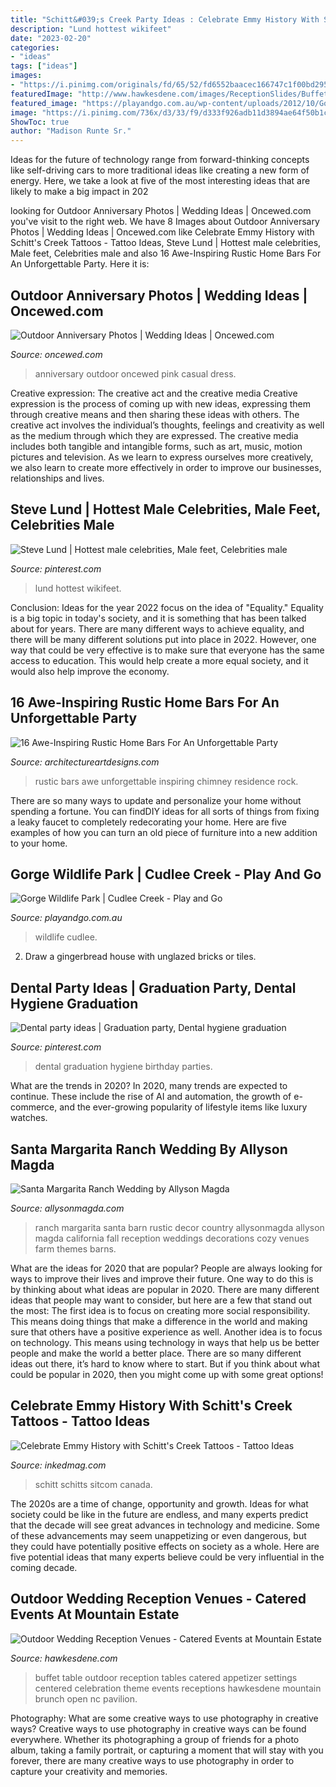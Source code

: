 ```yaml
---
title: "Schitt&#039;s Creek Party Ideas : Celebrate Emmy History With Schitt&#039;s Creek Tattoos"
description: "Lund hottest wikifeet"
date: "2023-02-20"
categories:
- "ideas"
tags: ["ideas"]
images:
- "https://i.pinimg.com/originals/fd/65/52/fd6552baacec166747c1f00bd295fd9f.jpg"
featuredImage: "http://www.hawkesdene.com/images/ReceptionSlides/Buffet.jpg"
featured_image: "https://playandgo.com.au/wp-content/uploads/2012/10/Gorge-Wildlife-Park1.jpg"
image: "https://i.pinimg.com/736x/d3/33/f9/d333f926adb11d3894ae64f50b1c59c0.jpg"
ShowToc: true
author: "Madison Runte Sr."
---
```



Ideas for the future of technology range from forward-thinking concepts like self-driving cars to more traditional ideas like creating a new form of energy. Here, we take a look at five of the most interesting ideas that are likely to make a big impact in 202
	

		
looking for Outdoor Anniversary Photos | Wedding Ideas | Oncewed.com you've visit to the right web. We have 8 Images about Outdoor Anniversary Photos | Wedding Ideas | Oncewed.com like Celebrate Emmy History with Schitt&#039;s Creek Tattoos - Tattoo Ideas, Steve Lund | Hottest male celebrities, Male feet, Celebrities male and also 16 Awe-Inspiring Rustic Home Bars For An Unforgettable Party. Here it is:
		
    
## Outdoor Anniversary Photos | Wedding Ideas | Oncewed.com

<img loading=lazy src="https://www.oncewed.com/wp-content/uploads/2015/03/10-casual-pink-dress.jpg" onerror="this.onerror=null;this.src='https://tse3.mm.bing.net/th?id=OIP.yoFvreow0z06nGW9InHWgAHaKC&amp;pid=15.1';" alt="Outdoor Anniversary Photos | Wedding Ideas | Oncewed.com">

_Source: oncewed.com_

>anniversary outdoor oncewed pink casual dress. 

	

Creative expression: The creative act and the creative media
Creative expression is the process of coming up with new ideas, expressing them through creative means and then sharing these ideas with others. The creative act involves the individual’s thoughts, feelings and creativity as well as the medium through which they are expressed. The creative media includes both tangible and intangible forms, such as art, music, motion pictures and television. As we learn to express ourselves more creatively, we also learn to create more effectively in order to improve our businesses, relationships and lives.

    
## Steve Lund | Hottest Male Celebrities, Male Feet, Celebrities Male

<img loading=lazy src="https://i.pinimg.com/736x/d3/33/f9/d333f926adb11d3894ae64f50b1c59c0.jpg" onerror="this.onerror=null;this.src='https://tse3.mm.bing.net/th?id=OIP.nXxYB9CYjqoCjUh5sZTO2AHaE8&amp;pid=15.1';" alt="Steve Lund | Hottest male celebrities, Male feet, Celebrities male">

_Source: pinterest.com_

>lund hottest wikifeet. 

	

Conclusion:
Ideas for the year 2022 focus on the idea of "Equality." Equality is a big topic in today's society, and it is something that has been talked about for years. There are many different ways to achieve equality, and there will be many different solutions put into place in 2022. However, one way that could be very effective is to make sure that everyone has the same access to education. This would help create a more equal society, and it would also help improve the economy.

    
## 16 Awe-Inspiring Rustic Home Bars For An Unforgettable Party

<img loading=lazy src="https://www.architectureartdesigns.com/wp-content/uploads/2015/05/16-Awe-Inspiring-Rustic-Home-Bars-For-An-Unforgettable-Party-8-630x420.jpg" onerror="this.onerror=null;this.src='https://tse2.mm.bing.net/th?id=OIP.2DL32EVDEvMuz_t2lLNAxAHaE8&amp;pid=15.1';" alt="16 Awe-Inspiring Rustic Home Bars For An Unforgettable Party">

_Source: architectureartdesigns.com_

>rustic bars awe unforgettable inspiring chimney residence rock. 

	

There are so many ways to update and personalize your home without spending a fortune. You can findDIY ideas for all sorts of things from fixing a leaky faucet to completely redecorating your home. Here are five examples of how you can turn an old piece of furniture into a new addition to your home.

    
## Gorge Wildlife Park | Cudlee Creek - Play And Go

<img loading=lazy src="https://playandgo.com.au/wp-content/uploads/2012/10/Gorge-Wildlife-Park1.jpg" onerror="this.onerror=null;this.src='https://tse4.mm.bing.net/th?id=OIP.P7pWQGkHC0xhJRXNHcpqoAHaHa&amp;pid=15.1';" alt="Gorge Wildlife Park | Cudlee Creek - Play and Go">

_Source: playandgo.com.au_

>wildlife cudlee. 

	

2. Draw a gingerbread house with unglazed bricks or tiles.

    
## Dental Party Ideas | Graduation Party, Dental Hygiene Graduation

<img loading=lazy src="https://i.pinimg.com/originals/fd/65/52/fd6552baacec166747c1f00bd295fd9f.jpg" onerror="this.onerror=null;this.src='https://tse1.mm.bing.net/th?id=OIP.lLy2YjwnxGq3XqxFEyOMmAHaJ4&amp;pid=15.1';" alt="Dental party ideas | Graduation party, Dental hygiene graduation">

_Source: pinterest.com_

>dental graduation hygiene birthday parties. 

	

What are the trends in 2020?
In 2020, many trends are expected to continue. These include the rise of AI and automation, the growth of e-commerce, and the ever-growing popularity of lifestyle items like luxury watches.

    
## Santa Margarita Ranch Wedding By Allyson Magda

<img loading=lazy src="http://allysonmagda.com/allysonmagdawp/wp-content/uploads/2014/12/santa-margarita-ranch-wedding-013.jpg" onerror="this.onerror=null;this.src='https://tse2.mm.bing.net/th?id=OIP.AVmCVIpGXX69-f5HDSSfDQHaLH&amp;pid=15.1';" alt="Santa Margarita Ranch Wedding by Allyson Magda">

_Source: allysonmagda.com_

>ranch margarita santa barn rustic decor country allysonmagda allyson magda california fall reception weddings decorations cozy venues farm themes barns. 

	

What are the ideas for 2020 that are popular?
People are always looking for ways to improve their lives and improve their future. One way to do this is by thinking about what ideas are popular in 2020. There are many different ideas that people may want to consider, but here are a few that stand out the most: 
The first idea is to focus on creating more social responsibility. This means doing things that make a difference in the world and making sure that others have a positive experience as well. Another idea is to focus on technology. This means using technology in ways that help us be better people and make the world a better place. 
There are so many different ideas out there, it’s hard to know where to start. But if you think about what could be popular in 2020, then you might come up with some great options!

    
## Celebrate Emmy History With Schitt&#039;s Creek Tattoos - Tattoo Ideas

<img loading=lazy src="https://www.inkedmag.com/.image/c_limit%2Ccs_srgb%2Cfl_progressive%2Cq_auto:good%2Cw_700/MTc1NTYxNDY5NzM4MzYxOTc1/media.jpg" onerror="this.onerror=null;this.src='https://tse1.mm.bing.net/th?id=OIP.u1cnzRYq_FpSxDGoYleNAgHaHa&amp;pid=15.1';" alt="Celebrate Emmy History with Schitt&#039;s Creek Tattoos - Tattoo Ideas">

_Source: inkedmag.com_

>schitt schitts sitcom canada. 

	

The 2020s are a time of change, opportunity and growth. Ideas for what society could be like in the future are endless, and many experts predict that the decade will see great advances in technology and medicine. Some of these advancements may seem unappetizing or even dangerous, but they could have potentially positive effects on society as a whole. Here are five potential ideas that many experts believe could be very influential in the coming decade.

    
## Outdoor Wedding Reception Venues - Catered Events At Mountain Estate

<img loading=lazy src="http://www.hawkesdene.com/images/ReceptionSlides/Buffet.jpg" onerror="this.onerror=null;this.src='https://tse2.mm.bing.net/th?id=OIP.Bkc1eIM2rSvQSiiX3w4fpQHaEC&amp;pid=15.1';" alt="Outdoor Wedding Reception Venues - Catered Events at Mountain Estate">

_Source: hawkesdene.com_

>buffet table outdoor reception tables catered appetizer settings centered celebration theme events receptions hawkesdene mountain brunch open nc pavilion. 

	

Photography: What are some creative ways to use photography in creative ways?
Creative ways to use photography in creative ways can be found everywhere. Whether its photographing a group of friends for a photo album, taking a family portrait, or capturing a moment that will stay with you forever, there are many creative ways to use photography in order to capture your creativity and memories.

